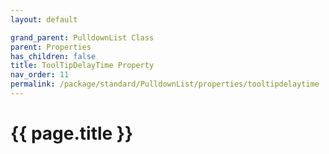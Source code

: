 ```yaml
---
layout: default

grand_parent: PulldownList Class
parent: Properties
has_children: false
title: ToolTipDelayTime Property
nav_order: 11
permalink: /package/standard/PulldownList/properties/tooltipdelaytime
---
```

# {{ page.title }}
